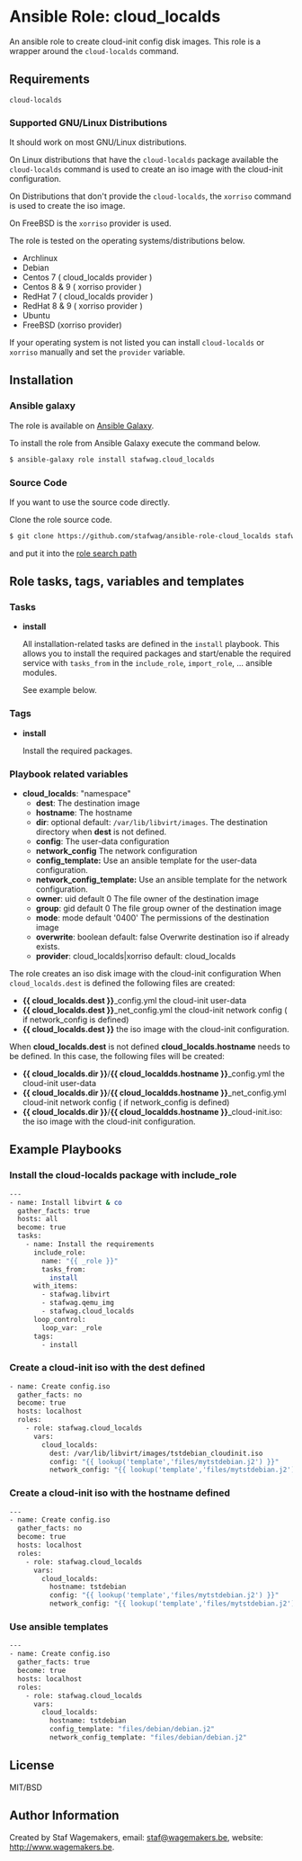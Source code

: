 # Ansible Role: cloud_localds

An ansible role to create cloud-init config disk images.
This role is a wrapper around the ```cloud-localds``` command.

## Requirements

```cloud-localds```

### Supported GNU/Linux Distributions

It should work on most GNU/Linux distributions.

On Linux distributions that have the ```cloud-localds``` package available the ```cloud-localds``` command is used to create an iso image with the
cloud-init configuration.

On Distributions that don't provide the ```cloud-localds```, the ```xorriso``` command is used to create the iso image.

On FreeBSD is the ```xorriso``` provider is used.

The role is tested on the operating systems/distributions below.

* Archlinux
* Debian
* Centos 7 ( cloud_localds provider )
* Centos 8 & 9 ( xorriso provider )
* RedHat 7 ( cloud_localds provider )
* RedHat 8 & 9 ( xorriso provider )
* Ubuntu
* FreeBSD (xorriso provider)

If your operating system is not listed you can install ```cloud-localds``` or ```xorriso``` manually and set the ```provider``` variable.

## Installation

### Ansible galaxy

The role is available on [Ansible Galaxy](https://galaxy.ansible.com/ui/standalone/roles/stafwag/cloud_localds/).

To install the role from Ansible Galaxy execute the command below.

```bash
$ ansible-galaxy role install stafwag.cloud_localds
```

### Source Code

If you want to use the source code directly.

Clone the role source code.

```bash
$ git clone https://github.com/stafwag/ansible-role-cloud_localds stafwag.cloud_localds
```

and put it into the [role search path](https://docs.ansible.com/ansible/2.4/playbooks_reuse_roles.html#role-search-path)

## Role tasks, tags, variables and templates

### Tasks

* **install**

    All installation-related tasks are defined in the ```install``` playbook. This allows you to install the
    required packages and start/enable the required service with ```tasks_from``` in the ```include_role```,
    ```import_role```, … ansible modules.

    See example below.

### Tags

* **install**

  Install the required packages.

### Playbook related variables

* **cloud_localds**: "namespace"
  * **dest**: The destination image
  * **hostname**:  The hostname
  * **dir**: optional default: ```/var/lib/libvirt/images```. The destination directory when **dest** is not defined.
  * **config**: The user-data configuration
  * **network_config** The network configuration
  * **config_template:** Use an ansible template for the user-data configuration. 
  * **network_config_template:** Use an ansible template for the network configuration.
  * **owner**: uid default 0  The file owner of the destination image
  * **group**: gid default 0  The file group owner of the destination image 
  * **mode**:  mode default '0400'  The permissions of the destination image
  * **overwrite**: boolean default: false Overwrite destination iso if already exists.
  * **provider**: cloud_localds|xorriso default: cloud_localds

The role creates an iso disk image with the cloud-init configuration
When  ```cloud_localds.dest``` is defined the following files are created:

* **{{ cloud_localds.dest }}**_config.yml the cloud-init user-data
* **{{ cloud_localds.dest }}**_net_config.yml the cloud-init network config ( if network_config is defined)
* **{{ cloud_localds.dest }}** the iso image with the cloud-init configuration.

When **cloud_localds.dest** is not defined **cloud_localds.hostname** needs to be
defined. In this case, the following files will be created:

* **{{ cloud_localds.dir }}**/**{{ cloud_localdds.hostname }}**_config.yml the cloud-init user-data 
* **{{ cloud_localds.dir }}**/**{{ cloud_localdds.hostname }}**_net_config.yml cloud-init network config ( if network_config is defined)
* **{{ cloud_localds.dir }}**/**{{ cloud_localdds.hostname }}**_cloud-init.iso: the iso image with the cloud-init configuration.


## Example Playbooks

### Install the cloud-localds package with include_role

```bash
---
- name: Install libvirt & co
  gather_facts: true 
  hosts: all
  become: true
  tasks:
    - name: Install the requirements
      include_role:
        name: "{{ _role }}"
        tasks_from:
          install
      with_items:
        - stafwag.libvirt 
        - stafwag.qemu_img
        - stafwag.cloud_localds
      loop_control:
        loop_var: _role
      tags:
        - install
```

### Create a cloud-init iso with the dest defined
 
```bash
- name: Create config.iso
  gather_facts: no 
  become: true
  hosts: localhost
  roles:
    - role: stafwag.cloud_localds
      vars:
        cloud_localds:
          dest: /var/lib/libvirt/images/tstdebian_cloudinit.iso
          config: "{{ lookup('template','files/mytstdebian.j2') }}"
          network_config: "{{ lookup('template','files/mytstdebian.j2') }}"
```

### Create a cloud-init iso with the hostname defined 

```bash
---
- name: Create config.iso
  gather_facts: no 
  become: true
  hosts: localhost
  roles:
    - role: stafwag.cloud_localds
      vars:
        cloud_localds:
          hostname: tstdebian 
          config: "{{ lookup('template','files/mytstdebian.j2') }}"
          network_config: "{{ lookup('template','files/mytstdebian.j2') }}"
```

### Use ansible templates 

```bash
---
- name: Create config.iso
  gather_facts: true 
  become: true
  hosts: localhost
  roles:
    - role: stafwag.cloud_localds
      vars:
        cloud_localds:
          hostname: tstdebian 
          config_template: "files/debian/debian.j2"
          network_config_template: "files/debian/debian.j2"
```

## License

MIT/BSD

## Author Information

Created by Staf Wagemakers, email: staf@wagemakers.be, website: http://www.wagemakers.be.
